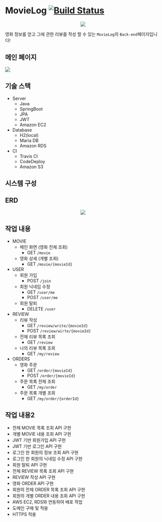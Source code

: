 # MovieLog [![Build Status](https://app.travis-ci.com/movielog/movielog-server.svg?branch=main)](https://app.travis-ci.com/movielog/movielog-server)

<div align="center">
<img src="https://user-images.githubusercontent.com/13285280/183861381-564dba9d-440a-4a42-b2fa-1cbb8b1fd7b0.png">
</div>

영화 정보를 얻고 그에 관한 리뷰를 작성 할 수 있는 `MovieLog`의 `Back-end`페이지입니다!


## 메인 페이지
<img src="https://user-images.githubusercontent.com/13285280/183862325-1054a624-4ff3-498d-8ba1-8906ba9e6257.png">


## 기술 스택
- Server
  - Java 
  - SpringBoot
  - JPA
  - JWT
  - Amazon EC2
- Database
  - H2(local)
  - Maria DB
  - Amazon RDS
- CI
  - Travis CI
  - CodeDeploy
  - Amazon S3

## 시스템 구성



## ERD
<div align="center">
<img src="https://user-images.githubusercontent.com/13285280/184073301-efcd484a-63f7-4cb0-8563-985aafe25074.png">
</div>


## 작업 내용
- MOVIE
  - 메인 화면 (영화 전체 조회)
    - GET `/movie`
  - 영화 상세 (개별 조회)
    - GET `/movie/{movieId}`
- USER
  - 회원 가입
    - POST `/join`
  - 회원 닉네임 수정
    - GET `/user/me`
    - POST `/user/me`
  - 회원 탈퇴
    - DELETE `/user`
- REVIEW
  - 리뷰 작성
    - GET `/review/write/{movieId}`
    - POST `/review/wirte/{movieId}`
  - 전체 리뷰 목록 조회
    - GET `/review`
  - 나의 리뷰 목록 조회
    - GET `/my/review`
- ORDERS
  - 영화 주문
    - GET `/order/{movieId}`
    - POST `/order/{movieId}`
  - 주문 목록 전체 조회
    - GET `/my/order`
  - 주문 목록 개별 조회
    - GET `/my/order/{orderId}`


  
## 작업 내용2
- 전체 MOVIE 목록 조회 API 구현
- 개별 MOVIE 내용 조회 API 구현
- JWT 기반 회원가입 API 구현
- JWT 기반 로그인 API 구현
- 로그인 한 회원의 정보 조회 API 구현
- 로그인 한 회원의 닉네임 수정 API 구현
- 회원 탈퇴 API 구현
- 전체 REVIEW 목록 조회 API 구현
- REVIEW 작성 API 구현
- 영화 ORDER API 구현
- 회원의 전체 ORDER 목록 조회 API 구현
- 회원의 개별 ORDER 내용 조회 API 구현
- AWS EC2, RDS와 연동하여 배포 작업
- 도메인 구매 및 적용
- HTTPS 적용